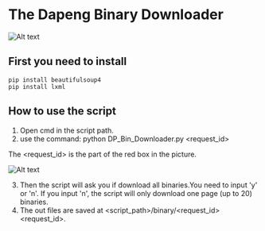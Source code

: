 The Dapeng Binary Downloader
======================
![Alt text](http://p6wf2jj0b.bkt.clouddn.com/dapeng_log.jpg)

First you need to install
----------------------

	pip install beautifulsoup4
	pip install lxml

How to use the script
----------------------

1. Open cmd in the script path.
2. use the command:
	python DP_Bin_Downloader.py <request_id>

The <request_id> is the part of the red box in the picture.

![Alt text](http://p6wf2jj0b.bkt.clouddn.com/request_id.PNG)

3. Then the script will ask you if download all binaries.You need to input 'y' or 'n'.
If you input 'n', the script will only download one page (up to 20) binaries.
4. The out files are saved at <script_path>/binary/<request_id><request_id>.

